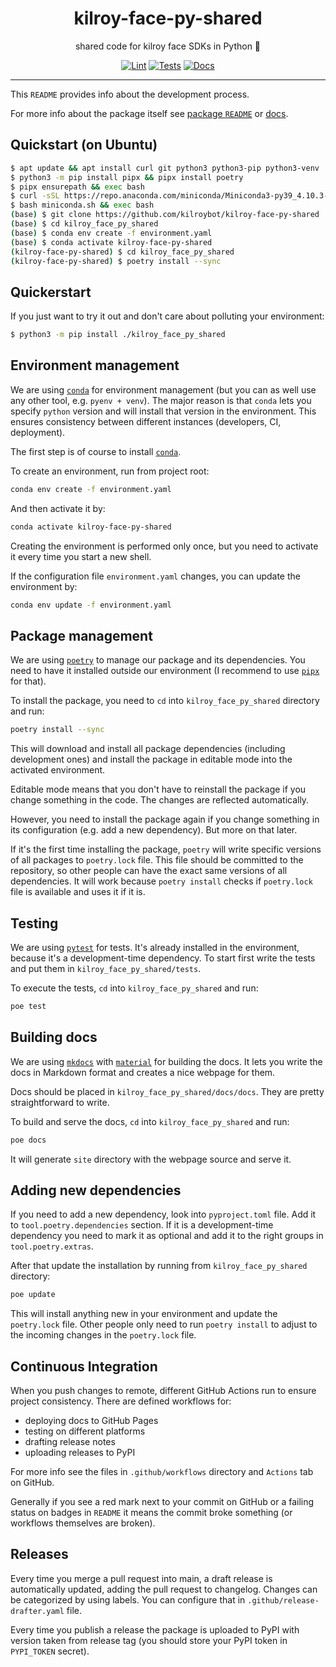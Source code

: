 <h1 align="center">kilroy-face-py-shared</h1>

<div align="center">

shared code for kilroy face SDKs in Python 🤝

[![Lint](https://github.com/kilroybot/kilroy-face-py-shared/actions/workflows/lint.yaml/badge.svg)](https://github.com/kilroybot/kilroy-face-py-shared/actions/workflows/lint.yaml)
[![Tests](https://github.com/kilroybot/kilroy-face-py-shared/actions/workflows/test-multiplatform.yaml/badge.svg)](https://github.com/kilroybot/kilroy-face-py-shared/actions/workflows/test-multiplatform.yaml)
[![Docs](https://github.com/kilroybot/kilroy-face-py-shared/actions/workflows/docs.yaml/badge.svg)](https://github.com/kilroybot/kilroy-face-py-shared/actions/workflows/docs.yaml)

</div>

---

This `README` provides info about the development process.

For more info about the package itself see
[package `README`](kilroy_face_py_shared/README.md) or
[docs](https://kilroybot.github.io/kilroy-face-py-shared).

## Quickstart (on Ubuntu)

```sh
$ apt update && apt install curl git python3 python3-pip python3-venv
$ python3 -m pip install pipx && pipx install poetry
$ pipx ensurepath && exec bash
$ curl -sSL https://repo.anaconda.com/miniconda/Miniconda3-py39_4.10.3-Linux-x86_64.sh -o miniconda.sh
$ bash miniconda.sh && exec bash
(base) $ git clone https://github.com/kilroybot/kilroy-face-py-shared
(base) $ cd kilroy_face_py_shared
(base) $ conda env create -f environment.yaml
(base) $ conda activate kilroy-face-py-shared
(kilroy-face-py-shared) $ cd kilroy_face_py_shared
(kilroy-face-py-shared) $ poetry install --sync
```

## Quickerstart

If you just want to try it out and don't care about polluting your environment:

```sh
$ python3 -m pip install ./kilroy_face_py_shared
```

## Environment management

We are using [`conda`](https://conda.io) for environment management
(but you can as well use any other tool, e.g. `pyenv + venv`). The major reason
is that `conda` lets you specify `python` version and will install that version
in the environment. This ensures consistency between different instances
(developers, CI, deployment).

The first step is of course to install [`conda`](https://conda.io).

To create an environment, run from project root:

```sh
conda env create -f environment.yaml
```

And then activate it by:

```sh
conda activate kilroy-face-py-shared
```

Creating the environment is performed only once, but you need to activate it
every time you start a new shell.

If the configuration file `environment.yaml` changes, you can update the
environment by:

```sh
conda env update -f environment.yaml
```

## Package management

We are using [`poetry`](https://python-poetry.org) to manage our package and
its dependencies. You need to have it installed outside our environment
(I recommend to use [`pipx`](https://pipxproject.github.io/pipx) for that).

To install the package, you need to `cd`
into `kilroy_face_py_shared` directory and run:

```sh
poetry install --sync
```

This will download and install all package dependencies (including development
ones) and install the package in editable mode into the activated environment.

Editable mode means that you don't have to reinstall the package if you change
something in the code. The changes are reflected automatically.

However, you need to install the package again if you change something in its
configuration (e.g. add a new dependency). But more on that later.

If it's the first time installing the package, `poetry` will write specific
versions of all packages to `poetry.lock` file. This file should be committed
to the repository, so other people can have the exact same versions of all
dependencies. It will work because `poetry install` checks if `poetry.lock`
file is available and uses it if it is.

## Testing

We are using [`pytest`](https://pytest.org) for tests. It's already installed
in the environment, because it's a development-time dependency. To start first
write the tests and put them in `kilroy_face_py_shared/tests`.

To execute the tests, `cd` into `kilroy_face_py_shared` and run:

```sh
poe test
```

## Building docs

We are using [`mkdocs`](https://www.mkdocs.org)
with [`material`](https://squidfunk.github.io/mkdocs-material)
for building the docs. It lets you write the docs in Markdown format and
creates a nice webpage for them.

Docs should be placed in `kilroy_face_py_shared/docs/docs`. They
are pretty straightforward to write.

To build and serve the docs,
`cd` into `kilroy_face_py_shared` and run:

```sh
poe docs
```

It will generate `site` directory with the webpage source and serve it.

## Adding new dependencies

If you need to add a new dependency, look into `pyproject.toml` file. Add it
to `tool.poetry.dependencies` section. If it is a development-time dependency
you need to mark it as optional and add it to the right groups
in `tool.poetry.extras`.

After that update the installation by running
from `kilroy_face_py_shared` directory:

```sh
poe update
```

This will install anything new in your environment and update the `poetry.lock`
file. Other people only need to run `poetry install` to adjust to the incoming
changes in the `poetry.lock` file.

## Continuous Integration

When you push changes to remote, different GitHub Actions run to ensure project
consistency. There are defined workflows for:

- deploying docs to GitHub Pages
- testing on different platforms
- drafting release notes
- uploading releases to PyPI

For more info see the files in `.github/workflows` directory and `Actions` tab
on GitHub.

Generally if you see a red mark next to your commit on GitHub or a failing
status on badges in `README`
it means the commit broke something (or workflows themselves are broken).

## Releases

Every time you merge a pull request into main, a draft release is automatically
updated, adding the pull request to changelog. Changes can be categorized by
using labels. You can configure that in `.github/release-drafter.yaml` file.

Every time you publish a release the package is uploaded to PyPI 
with version taken from release tag 
(you should store your PyPI token in `PYPI_TOKEN` secret).

